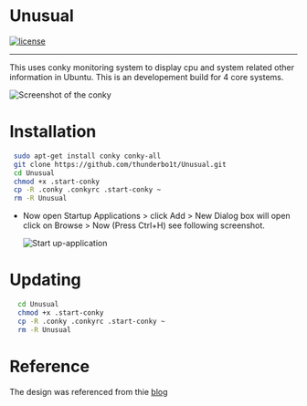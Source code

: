 

# Unusual

[![license](https://img.shields.io/github/license/mashape/apistatus.svg)]()

***

This uses conky monitoring system to display cpu and system related other information in Ubuntu.
This is an developement build for 4 core systems. 

![Screenshot of the conky](http://i.imgur.com/4n6T7w8.png)

# Installation
   ```bash
    sudo apt-get install conky conky-all
  	git clone https://github.com/thunderbo1t/Unusual.git
  	cd Unusual
  	chmod +x .start-conky 
  	cp -R .conky .conkyrc .start-conky ~
  	rm -R Unusual
  ```
  * Now open Startup Applications > click Add  > New Dialog box will open click on Browse > Now (Press Ctrl+H) see following screenshot.

	![Start up-application](http://i.imgur.com/lFoYjWC.png)

# Updating
  ```bash
    cd Unusual
  	chmod +x .start-conky 
  	cp -R .conky .conkyrc .start-conky ~
  	rm -R Unusual
  ```

# Reference 

The design was referenced from thie [blog](http://thepeachyblog.blogspot.in/2010/07/here-is-new-conkylua-setup-from-me.html)